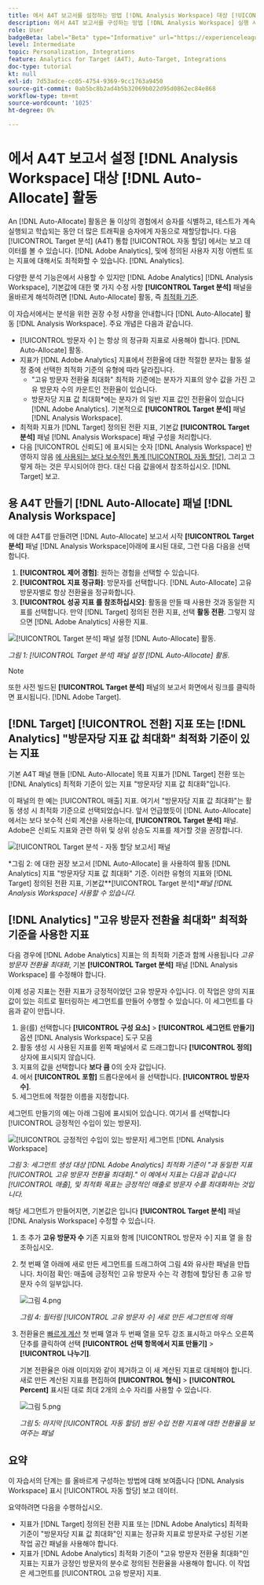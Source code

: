 ```yaml
---
title: 에서 A4T 보고서를 설정하는 방법 [!DNL Analysis Workspace] 대상 [!UICONTROL 자동 할당] 활동
description: 에서 A4T 보고서를 구성하는 방법 [!DNL Analysis Workspace] 실행 시 예상되는 결과를 얻으려면 [!UICONTROL 자동 할당] 활동.
role: User
badgeBeta: label="Beta" type="Informative" url="https://experienceleague.adobe.com/docs/target/using/introduction/intro.html?lang=en#beta newtab=true" tooltip="What are Target Beta release features?"
level: Intermediate
topic: Personalization, Integrations
feature: Analytics for Target (A4T), Auto-Target, Integrations
doc-type: tutorial
kt: null
exl-id: 7d53adce-cc05-4754-9369-9cc1763a9450
source-git-commit: 0ab5bc8b2ad4b5b32069b022d95d0862ec84e868
workflow-type: tm+mt
source-wordcount: '1025'
ht-degree: 0%

---
```


# 에서 A4T 보고서 설정 [!DNL Analysis Workspace] 대상 [!DNL Auto-Allocate] 활동

An [!DNL Auto-Allocate] 활동은 둘 이상의 경험에서 승자를 식별하고, 테스트가 계속 실행되고 학습되는 동안 더 많은 트래픽을 승자에게 자동으로 재할당합니다. 다음 [!UICONTROL Target 분석] (A4T) 통합 [!UICONTROL 자동 할당] 에서는 보고 데이터를 볼 수 있습니다. [!DNL Adobe Analytics], 및에 정의된 사용자 지정 이벤트 또는 지표에 대해서도 최적화할 수 있습니다. [!DNL Analytics].

다양한 분석 기능은에서 사용할 수 있지만 [!DNL Adobe Analytics] [!DNL Analysis Workspace], 기본값에 대한 몇 가지 수정 사항 **[!UICONTROL Target 분석]** 패널을 올바르게 해석하려면 [!DNL Auto-Allocate] 활동, 즉 [최적화 기준](https://experienceleague.adobe.com/docs/target/using/integrate/a4t/a4t-at-aa.html?lang=en#supported).

이 자습서에서는 분석을 위한 권장 수정 사항을 안내합니다 [!DNL Auto-Allocate] 활동 [!DNL Analysis Workspace]. 주요 개념은 다음과 같습니다.

* [!UICONTROL 방문자 수] 는 항상 의 정규화 지표로 사용해야 합니다. [!DNL Auto-Allocate] 활동.
* 지표가 [!DNL Adobe Analytics] 지표에서 전환율에 대한 적절한 분자는 활동 설정 중에 선택한 최적화 기준의 유형에 따라 달라집니다.
   * &quot;고유 방문자 전환율 최대화&quot; 최적화 기준에는 분자가 지표의 양수 값을 가진 고유 방문자 수의 카운트인 전환율이 있습니다.
   * 방문자당 지표 값 최대화*에는 분자가 의 일반 지표 값인 전환율이 있습니다 [!DNL Adobe Analytics]. 기본적으로 **[!UICONTROL Target 분석]** 패널 [!DNL Analysis Workspace].
* 최적화 지표가 [!DNL Target] 정의된 전환 지표, 기본값 **[!UICONTROL Target 분석]** 패널 [!DNL Analysis Workspace] 패널 구성을 처리합니다.
* 다음 [!UICONTROL 신뢰도] 에 표시되는 숫자 [!DNL Analysis Workspace] 반영하지 않음 [에 사용되는 보다 보수적인 통계 [!UICONTROL 자동 할당]](https://experienceleague.adobe.com/docs/target/using/activities/auto-allocate/automated-traffic-allocation.html?lang=en#section_98388996F0584E15BF3A99C57EEB7629), 그리고 그렇게 하는 것은 무시되어야 한다. 대신 다음 값을에서 참조하십시오. [!DNL Target] 보고.

## 용 A4T 만들기 [!DNL Auto-Allocate] 패널 [!DNL Analysis Workspace]

에 대한 A4T를 만들려면 [!DNL Auto-Allocate] 보고서 시작 **[!UICONTROL Target 분석]** 패널 [!DNL Analysis Workspace]아래에 표시된 대로, 그런 다음 다음을 선택합니다.

1. **[!UICONTROL 제어 경험]**: 원하는 경험을 선택할 수 있습니다.
2. **[!UICONTROL 지표 정규화]**: 방문자를 선택합니다. [!DNL Auto-Allocate] 고유 방문자별로 항상 전환율을 정규화합니다.
3. **[!UICONTROL 성공 지표 를 참조하십시오]**: 활동을 만들 때 사용한 것과 동일한 지표를 선택합니다. 만약 [!DNL Target] 정의된 전환 지표, 선택 **활동 전환**. 그렇지 않으면 [!DNL Adobe Analytics] 사용한 지표.

![[!UICONTROL Target 분석] 패널 설정 [!DNL Auto-Allocate] 활동.](assets/AAFigure1.png)

*그림 1: [!UICONTROL Target 분석] 패널 설정 [!DNL Auto-Allocate] 활동.*

>[!NOTE]
>
> 또한 사전 빌드된 **[!UICONTROL Target 분석]** 패널의 보고서 화면에서 링크를 클릭하면 표시됩니다. [!DNL Adobe Target].

## [!DNL Target] [!UICONTROL 전환] 지표 또는 [!DNL Analytics] &quot;방문자당 지표 값 최대화&quot; 최적화 기준이 있는 지표

기본 A4T 패널 핸들 [!DNL Auto-Allocate] 목표 지표가 [!DNL Target] 전환 또는 [!DNL Analytics] 최적화 기준이 있는 지표 &quot;방문자당 지표 값 최대화&quot;입니다.

이 패널의 한 예는 [!UICONTROL 매출] 지표. 여기서 &quot;방문자당 지표 값 최대화&quot;는 활동 생성 시 최적화 기준으로 선택되었습니다. 앞서 언급했듯이 [!DNL Auto-Allocate] 에서는 보다 보수적 신뢰 계산을 사용하는데, **[!UICONTROL Target 분석]** 패널. Adobe은 신뢰도 지표와 관련 하위 및 상위 상승도 지표를 제거할 것을 권장합니다.

![[!UICONTROL Target 분석 - 자동 할당 보고서] 패널](assets/AAFigure2.png)

*그림 2: 에 대한 권장 보고서 [!DNL Auto-Allocate] 을 사용하여 활동 [!DNL Analytics] 지표 &quot;방문자당 지표 값 최대화&quot; 기준. 이러한 유형의 지표와 [!DNL Target] 정의된 전환 지표, 기본값&#x200B;**[!UICONTROL Target 분석]**패널 [!DNL Analysis Workspace] 사용할 수 있습니다.*

## [!DNL Analytics] &quot;고유 방문자 전환율 최대화&quot; 최적화 기준을 사용한 지표

다음 경우에 [!DNL Adobe Analytics] 지표는 의 최적화 기준과 함께 사용됩니다 *고유 방문자 전환율 최대화*, 기본 **[!UICONTROL Target 분석]** 패널 [!DNL Analysis Workspace] 를 수정해야 합니다.

이제 성공 지표는 전환 지표가 긍정적이었던 고유 방문자 수입니다. 이 작업은 양의 지표 값이 있는 히트로 필터링하는 세그먼트를 만들어 수행할 수 있습니다. 이 세그먼트를 다음과 같이 만듭니다.

1. 을(를) 선택합니다 **[!UICONTROL 구성 요소]** > **[!UICONTROL 세그먼트 만들기]** 옵션 [!DNL Analysis Workspace] 도구 모음
1. 활동 생성 시 사용된 지표를 왼쪽 패널에서 로 드래그합니다 **[!UICONTROL 정의]** 상자에 표시되지 않습니다.
1. 지표의 값을 선택합니다 **보다 큼** 0의 숫자 값입니다.
1. 에서 **[!UICONTROL 포함]** 드롭다운에서 을 선택합니다. **[!UICONTROL 방문자 수]**.
1. 세그먼트에 적절한 이름을 지정합니다.

세그먼트 만들기의 예는 아래 그림에 표시되어 있습니다. 여기서 를 선택합니다 [!UICONTROL 긍정적인 수입이 있는 방문자].

![[!UICONTROL 긍정적인 수입이 있는 방문자] 세그먼트 [!DNL Analysis Workspace]](assets/AAFigure3.png)

*그림 3: 세그먼트 생성 대상 [!DNL Adobe Analytics] 최적화 기준이 &quot;과 동일한 지표[!UICONTROL 고유 방문자 전환율 최대화].&quot; 이 예에서 지표는 다음과 같습니다 [!UICONTROL 매출], 및 최적화 목표는 긍정적인 매출로 방문자 수를 최대화하는 것입니다.*

해당 세그먼트가 만들어지면, 기본값은 입니다  **[!UICONTROL Target 분석]** 패널 [!DNL Analysis Workspace] 수정할 수 있습니다.

1. 초 추가 **고유 방문자 수** 기존 지표와 함께 [!UICONTROL 방문자 수] 지표 열 을 참조하십시오.
2. 첫 번째 열 아래에 새로 만든 세그먼트를 드래그하여 그림 4와 유사한 패널을 만듭니다. 차이점 확인: 매출에 긍정적인 고유 방문자 수는 각 경험에 할당된 총 고유 방문자 수의 일부입니다.

   ![그림 4.png](assets/AAFigure4.png)

   *그림 4: 필터링 [!UICONTROL 고유 방문자 수] 새로 만든 세그먼트에 의해*

3. 전환율은 [빠르게 계산](https://experienceleague.adobe.com/docs/analytics-learn/tutorials/components/calculated-metrics/quick-calculated-metrics-in-analysis-workspace.html?lang=en) 첫 번째 열과 두 번째 열을 모두 강조 표시하고 마우스 오른쪽 단추를 클릭하여 선택 **[!UICONTROL 선택 항목에서 지표 만들기]** > **[!UICONTROL 나누기]**.

   기본 전환율은 아래 이미지와 같이 제거하고 이 새 계산된 지표로 대체해야 합니다. 새로 만든 계산된 지표를 편집하여 **[!UICONTROL 형식]** > **[!UICONTROL Percent]** 표시된 대로 최대 2개의 소수 자리를 사용할 수 있습니다.

   ![그림 5.png](assets/AAFigure5.png)

   *그림 5: 마지막 [!UICONTROL 자동 할당] 쌍된 수입 전환 지표에 대한 전환율을 보여주는 패널*

## 요약

이 자습서의 단계는 를 올바르게 구성하는 방법에 대해 보여줍니다 [!DNL Analysis Workspace] 표시 [!UICONTROL 자동 할당] 보고 데이터.

요약하려면 다음을 수행하십시오.

* 지표가 [!DNL Target] 정의된 전환 지표 또는 [!DNL Adobe Analytics] 최적화 기준이 &quot;방문자당 지표 값 최대화&quot;인 지표는 정규화 지표로 방문자로 구성된 기본 작업 공간 패널을 사용해야 합니다.
* 지표가 [!DNL Adobe Analytics] 최적화 기준이 &quot;고유 방문자 전환율 최대화&quot;인 지표는 지표가 긍정인 방문자의 분수로 정의된 전환율을 사용해야 합니다. 이 작업은 세그먼트를 [!UICONTROL 고유 방문자] 지표.
